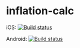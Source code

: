# inflation-calc

iOS: [![Build status](https://build.appcenter.ms/v0.1/apps/1f21acb9-116c-433d-a2cb-9da0372d19f8/branches/dev/badge)](https://appcenter.ms)

Android: [![Build status](https://build.appcenter.ms/v0.1/apps/428c0236-2ccf-48a0-a537-a7fc699fea74/branches/dev/badge)](https://appcenter.ms)
